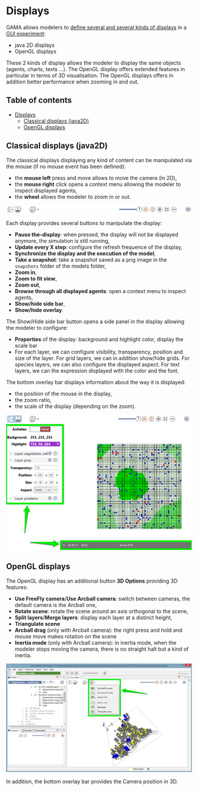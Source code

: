 
# Displays

GAMA allows modelers to [define several and several kinds of displays](G__DefiningDisplays) in a [GUI experiment](G__DefiningExperiments):
  * java 2D displays
  * OpenGL displays

These 2 kinds of display allows the modeler to display the same objects (agents, charts, texts ...). The OpenGL display offers extended features in particular in terms of 3D visualisation.
The OpenGL displays offers in addition better performance when zooming in and out.

## Table of contents 

* [Displays](#displays)
	* [Classical displays (java2D)](#classical-displays-java2d)
	* [OpenGL displays](#opengl-displays)


## Classical displays (java2D)

The classical displays displaying any kind of content can be manipulated via the mouse (if no mouse event has been defined):
* the **mouse left** press and move allows to move the camera (in 2D),
* the **mouse right** click opens a context menu allowing the modeler to inspect displayed agents,
* the **wheel** allows the modeler to zoom in or out.

![images/experiments/display-java2D.png](images/experiments/display-java2D.png)


Each display provides several buttons to manipulate the display:
  * **Pause the-display**: when pressed, the display will not be displayed anymore, the simulation is still running,
  * **Update every X step**: configure the refresh frequence of the display,
  * **Synchronize the display and the execution of the model**,
  * **Take a snapshot**: take a snapshot saved as a png image in the `snapshots` folder of the models folder,
  * **Zoom in**,
  * **Zoom to fit view**,
  * **Zoom out**,
  * **Browse through all displayed agents**: open a context menu to inspect agents,
  * **Show/hide side bar**,
  * **Show/hide overlay**.

The Show/Hide side bar button opens a side panel in the display allowing the modeler to configure:
  * **Properties** of the display: background and highlight color, display the scale bar
  * For each layer, we can configure visibility, transparency, position and size of the layer. For grid layers, we can in addition show/hide grids. For species layers, we can also configure the displayed aspect. For text layers, we can the expression displayed with the color and the font.

The bottom overlay bar displays information about the way it is displayed:
  * the position of the mouse in the display,
  * the zoom ratio,
  * the scale of the display (depending on the zoom).

![images/experiments/display-sidebar-overlay.png](images/experiments/display-sidebar-overlay.png)




## OpenGL displays

The OpenGL display has an additional button **3D Options** providing 3D features:
  * **Use FreeFly camera**/**Use Arcball camera**: switch between cameras, the default camera is the Arcball one,
  * **Rotate scene**: rotate the scene around an axis orthogonal to the scene,
  * **Split layers**/**Merge layers**: display each layer at a distinct height,
  * **Triangulate scene**
  * **Arcball drag** (only with Arcball camera): the right press and hold and mouse move makes rotation on the scene
  * **Inertia mode** (only with Arcball camera): in inertia mode, when the modeler stops moving the camera, there is no straight halt but a kind of inertia.

![images/experiments/display-OpenGL.png](images/experiments/display-OpenGL.png)


In addition, the bottom overlay bar provides the Camera position in 3D.